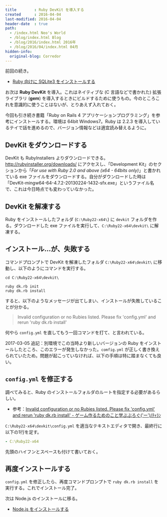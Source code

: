 ```yaml
---
title        : Ruby DevKit を導入する
created      : 2016-04-04
last-modified: 2016-04-04
header-date  : true
path:
  - /index.html Neo's World
  - /blog/index.html Blog
  - /blog/2016/index.html 2016年
  - /blog/2016/04/index.html 04月
hidden-info:
  original-blog: Corredor
---
```


前回の続き。

- [Ruby 向けに SQLite3 をインストールする](03-01.html)

お次は **Ruby DevKit** を導入。これはネイティブな (C 言語などで書かれた) 拡張ライブラリ (**gem**) を導入するときにビルドするために使うもの。今のところこれを意識的に使うことはないが、とりあえず入れておく。

今回も引き続き書籍「Ruby on Rails 4 アプリケーションプログラミング」を参考にインストールする。環境は 64bit Windows7。Ruby は 2.2.3 を導入しているテイで話を進めるので、バージョン情報などは適宜読み替えるように。

## DevKit をダウンロードする

DevKit も RubyInstallers よりダウンロードできる。<http://rubyinstaller.org/downloads/> にアクセスし、「Development Kit」のセクションから「_For use with Ruby 2.0 and above (x64 - 64bits only)_」と書かれている exe ファイルをダウンロードする。自分がダウンロードした時は「DevKit-mingw64-64-4.7.2-20130224-1432-sfx.exe」というファイル名で、これは今日時点でも変わっていなかった。

## DevKit を解凍する

Ruby をインストールしたフォルダ (`C:\Ruby22-x64\`) に `devkit` フォルダを作る。ダウンロードした exe ファイルを実行して、`C:\Ruby22-x64\devkit\` に解凍する。

## インストール…が、失敗する

コマンドプロンプトで DevKit を解凍したフォルダ `C:\Ruby22-x64\devkit\` に移動し、以下のようにコマンドを実行する。

```batch
cd C:\Ruby22-x64\devkit\

ruby dk.rb init
ruby dk.rb install
```

すると、以下のようなメッセージが出てしまい、インストールが失敗していることが分かる。

> Invalid configuration or no Rubies listed. Please fix 'config.yml' and rerun 'ruby dk.rb install'

何やら `config.yml` を直してもう一回コマンドを打て、と言われている。

2017-03-05 追記：別環境でこの当時より新しいバージョンの Ruby をインストールしたところ、このエラーが発生しなかった。`comfig.yml` が正しく書き換えられていたため。問題が起こっていなければ、以下の手順は特に踏まなくても良い。

## `config.yml` を修正する

調べてみると、Ruby のインストールフォルダのルートを指定する必要があるらしい。

- 参考：[Invalid configuration or no Rubies listed. Please fix 'config.yml' and rerun 'ruby dk.rb install' - ゲーム作るためのこと学ぶぶろぐ('ー')/ﾁｬﾗﾝ](http://snoopopo.hatenablog.com/entry/2015/06/09/161603)

`C:\Ruby22-x64\devkit\config.yml` を適当なテキストエディタで開き、最終行に以下の1行を足す。

```yaml
- C:\Ruby22-x64
```

先頭のハイフンとスペースも付けて書いておく。

## 再度インストールする

`config.yml` を修正したら、再度コマンドプロンプトで `ruby dk.rb install` を実行する。これでインストール完了。

次は Node.js のインストールに移る。

- [Node.js をインストールする](05-01.html)
